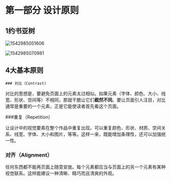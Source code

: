 # 第一部分 设计原则

## 1约书亚树

![1542985051606](C:\Users\ATITUI~1\AppData\Local\Temp\1542985051606.png)



![1542985070981](C:\Users\ATITUI~1\AppData\Local\Temp\1542985070981.png)



## 4大基本原则

	### 对比（Contrast)

​	对比的思想是，要避免页面上的元素太过相似。如果元素（字体、颜色、大小、线宽、形状、空间等）不相同，那就干脆让它们**截然不同**。要让页面引人注目，对比通常是重要的一个元素，正是它能使读者首先看这个页面。

###重复（Repetition）

​	让设计中的视觉要素在整个作品中重复出现。可以重复颜色、形状、材质、空间关系、线宽、字体、大小和图片，等等。这样一来，既能增加条理性，还可以加强统一性。

### 对齐（Alignment）

​	任何东西都不能再页面上随意安放。每个元素都应当与页面上的另一个元素有某种视觉联系。这样能建议一种清晰、精巧而且清爽的外观。







